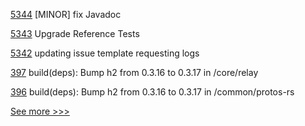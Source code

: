 
[5344](https://github.com/hyperledger/besu/pull/5344) [MINOR] fix Javadoc

[5343](https://github.com/hyperledger/besu/pull/5343) Upgrade Reference Tests

[5342](https://github.com/hyperledger/besu/pull/5342) updating issue template requesting logs

[397](https://github.com/hyperledger-labs/weaver-dlt-interoperability/pull/397) build(deps): Bump h2 from 0.3.16 to 0.3.17 in /core/relay

[396](https://github.com/hyperledger-labs/weaver-dlt-interoperability/pull/396) build(deps): Bump h2 from 0.3.16 to 0.3.17 in /common/protos-rs


[See more >>>](https://start-here.hyperledger.org/pull-requests)
